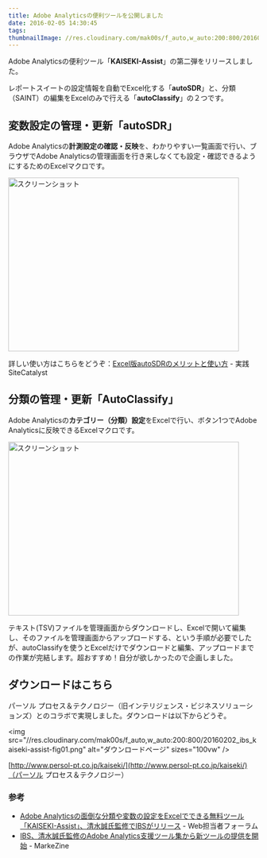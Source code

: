 ```yaml
---
title: Adobe Analyticsの便利ツールを公開しました
date: 2016-02-05 14:30:45
tags:
thumbnailImage: //res.cloudinary.com/mak00s/f_auto,w_auto:200:800/20160202_ibs_kaiseki-assist-fig01.png
---
```


Adobe Analyticsの便利ツール「**KAISEKI-Assist**」の第二弾をリリースしました。

レポートスイートの設定情報を自動でExcel化する「**autoSDR**」と、分類（SAINT）の編集をExcelのみで行える「**autoClassify**」の２つです。
<!-- more -->

## 変数設定の管理・更新「autoSDR」

Adobe Analyticsの**計測設定の確認・反映**を、わかりやすい一覧画面で行い、ブラウザでAdobe Analyticsの管理画面を行き来しなくても設定・確認できるようにするためのExcelマクロです。

<img src="//res.cloudinary.com/mak00s/f_auto,w_auto:200:800/20160202_ibs_kaiseki-assist-fig03.png" alt="スクリーンショット" width="464" height="350" />

詳しい使い方はこちらをどうぞ：[Excel版autoSDRのメリットと使い方](http://google.cms-ia.info/sitecatalyst/jp/autosdr) - 実践SiteCatalyst

## 分類の管理・更新「AutoClassify」

Adobe Analyticsの**カテゴリー（分類）設定**をExcelで行い、ボタン1つでAdobe Analyticsに反映できるExcelマクロです。

<img src="//res.cloudinary.com/mak00s/f_auto,w_auto:200:800/20160202_ibs_kaiseki-assist-fig04.png" alt="スクリーンショット" width="464" height="350" />

テキスト(TSV)ファイルを管理画面からダウンロードし、Excelで開いて編集し、そのファイルを管理画面からアップロードする、という手順が必要でしたが、autoClassifyを使うとExcelだけでダウンロードと編集、アップロードまでの作業が完結します。超おすすめ！自分が欲しかったので企画しました。

## ダウンロードはこちら

パーソル プロセス＆テクノロジー（旧インテリジェンス・ビジネスソリューションズ）とのコラボで実現しました。ダウンロードは以下からどうぞ。

\<img src="//res.cloudinary.com/mak00s/f_auto,w_auto:200:800/20160202_ibs_kaiseki-assist-fig01.png" alt="ダウンロードページ" sizes="100vw" />

[http://www.persol-pt.co.jp/kaiseki/](http://www.persol-pt.co.jp/kaiseki/)（パーソル プロセス＆テクノロジー）

### 参考

* [Adobe Analyticsの面倒な分類や変数の設定をExcelでできる無料ツール「KAISEKI-Assist」、清水誠氏監修でIBSがリリース](https://webtan.impress.co.jp/n/2016/02/04/22112) - Web担当者フォーラム
* [IBS、清水誠氏監修のAdobe Analytics支援ツール集から新ツールの提供を開始](https://markezine.jp/article/detail/23854) - MarkeZine
